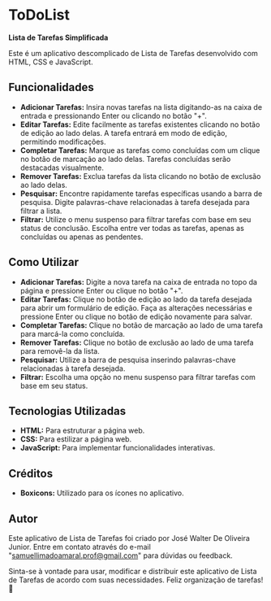 # ToDoList
**Lista de Tarefas Simplificada**

Este é um aplicativo descomplicado de Lista de Tarefas desenvolvido com HTML, CSS e JavaScript.

## Funcionalidades

- **Adicionar Tarefas:** Insira novas tarefas na lista digitando-as na caixa de entrada e pressionando Enter ou clicando no botão "+".
- **Editar Tarefas:** Edite facilmente as tarefas existentes clicando no botão de edição ao lado delas. A tarefa entrará em modo de edição, permitindo modificações.
- **Completar Tarefas:** Marque as tarefas como concluídas com um clique no botão de marcação ao lado delas. Tarefas concluídas serão destacadas visualmente.
- **Remover Tarefas:** Exclua tarefas da lista clicando no botão de exclusão ao lado delas.
- **Pesquisar:** Encontre rapidamente tarefas específicas usando a barra de pesquisa. Digite palavras-chave relacionadas à tarefa desejada para filtrar a lista.
- **Filtrar:** Utilize o menu suspenso para filtrar tarefas com base em seu status de conclusão. Escolha entre ver todas as tarefas, apenas as concluídas ou apenas as pendentes.

## Como Utilizar

- **Adicionar Tarefas:** Digite a nova tarefa na caixa de entrada no topo da página e pressione Enter ou clique no botão "+".
- **Editar Tarefas:** Clique no botão de edição ao lado da tarefa desejada para abrir um formulário de edição. Faça as alterações necessárias e pressione Enter ou clique no botão de edição novamente para salvar.
- **Completar Tarefas:** Clique no botão de marcação ao lado de uma tarefa para marcá-la como concluída.
- **Remover Tarefas:** Clique no botão de exclusão ao lado de uma tarefa para removê-la da lista.
- **Pesquisar:** Utilize a barra de pesquisa inserindo palavras-chave relacionadas à tarefa desejada.
- **Filtrar:** Escolha uma opção no menu suspenso para filtrar tarefas com base em seu status.

## Tecnologias Utilizadas

- **HTML:** Para estruturar a página web.
- **CSS:** Para estilizar a página web.
- **JavaScript:** Para implementar funcionalidades interativas.

## Créditos

- **Boxicons:** Utilizado para os ícones no aplicativo.

## Autor

Este aplicativo de Lista de Tarefas foi criado por José Walter De Oliveira Junior. Entre em contato através do e-mail "samuellimadoamaral.prof@gmail.com" para dúvidas ou feedback.

Sinta-se à vontade para usar, modificar e distribuir este aplicativo de Lista de Tarefas de acordo com suas necessidades. Feliz organização de tarefas! 🚀
